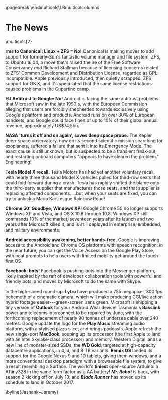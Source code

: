 \pagebreak
\endmulticols\LRmulticolcolumns

The News
========

\multicols{2}

__rms to Canonical: Linux + ZFS = No!__
Canonical is making moves to add support for formerly-Sun's
fantastic volume manager and file system, ZFS, to Ubuntu 16.04, a move
that's raised the ire of the Free Software Conservancy _and_
Richard Stallman because of licensing concerns related to ZFS' Common
Development and Distribution License, regarded as GPL-incompatible.
Apple previously introduced, then quietly scrapped, ZFS support for
OS X, and it's speculated that the same license restrictions
caused problems in the Cupertino camp.

__EU Antitrust to Google: No!__
Android is facing the same antitrust problems that Microsoft saw in
the late 1990's, with the European Commission alleging that users are
forcibly shepherded towards exclusively using Google's platform and
products.  Android runs on over 80% of European handsets, and Google
could face fines of up to 10% of their global annual revenue,
approximately US$74.5bn.

__NASA 'turns it off and on again', saves deep space probe.__
The Kepler deep-space observatory, now on its second scientific
mission searching for exoplanets, suffered a failure that sent it
into its Emergency Mode.  The exact cause is still unknown, but is
suspected to be a transient freak-out, and restarting onboard
computers "appears to have cleared the problem."  Engineering!

__Tesla Model X recall.__
Tesla Motors has had yet another voluntary recall, with nearly three
thousand Model X vehicles pulled for third-row seats that could fold
forward during a crash.  Tesla has rapidly shifted the blame onto the
third-party supplier that manufactures those seats, and that supplier
is replacing affected components.  ...but when your seats are fixed,
you can try to unlock a Mario Kart-esque Rainbow Road!

__Chrome 50: Goodbye, Windows XP!__
Google Chrome 50 no longer supports Windows XP and Vista, and OS X
10.6 through 10.8.  Windows XP still commands 10% of the market,
seventeen years after its launch and two years after Microsoft killed
it, and is still deployed in enterprise, embedded, and military
environments.

__Android accessibility awakening, better hands-free.__
Google is improving access to the Android and Chrome OS platforms with
speech recognition: in the near future, you can get the Voice Access
on the Google Play Store, with neat prompts to help users with limited
mobility get around the touch-first OS.

__Facebook: bots!__
Facebook is pushing bots into the Messenger platform, likely inspired
by the raft of developer collaboration tools with powerful and
friendly bots, and moves by Microsoft to do the same with Skype.

In the high-speed round-up: __Lytro__ have produced a 755 megapixel,
300 fps behemoth of a cinematic camera, which will make producing
CGI/live action hybrid footage easier---green-screen sans green.
Microsoft is shipping a tiny version of __Outlook__ for your Android
Wear device!  Tasmania's __Basslink__ power and telecoms interconnect
to be repaired by June, with the forthcoming replacement of nearly 90
tonnes of undersea cable over 240 metres.  Google update the logo for
the __Play Music__ streaming audio platform, with a stylised pizza
slice, and brings podcasts.  Apple refresh the new single-port
__MacBook__, souping up its processor (the first Apple to land with an
Intel Skylake-class processor) and memory.  Western Digital lands a
new line of monster-sized SSDs, the __WD Gold__, targeted at
high-capacity datacentre applications, in 4, 6, and 8 TB variants.
__Remix OS__ landed its support for the Google Nexus 9 and 10 tablets,
giving them windows, and a more conventional desktop paradigm with a
browseable file system, to give a result resembling a Surface.  The
world's __tiniest__ open-source Arduino: a ATtiny328 in the same form
factor as a AA battery!  ___Mr. Robot___ is back, with season 2
kicking off on July 13; and ___Blade Runner___ has moved up its
schedule to land in October 2017.

\byline{Jashank~Jeremy}
